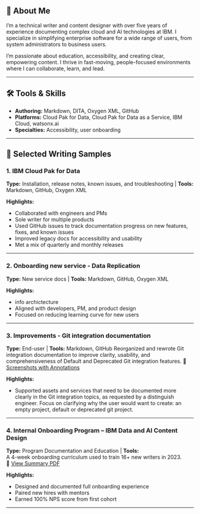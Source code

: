 ## 👋 About Me  
I’m a technical writer and content designer with over five years of experience documenting complex cloud and AI technologies at IBM. I specialize in simplifying enterprise software for a wide range of users, from system administrators to business users.

I’m passionate about education, accessibility, and creating clear, empowering content. I thrive in fast-moving, people-focused environments where I can collaborate, learn, and lead.

---

## 🛠 Tools & Skills  
- **Authoring:** Markdown, DITA, Oxygen XML, GitHub
- **Platforms:** Cloud Pak for Data, Cloud Pak for Data as a Service, IBM Cloud, watsonx.ai  
- **Specialties:** Accessibility, user onboarding

---

## 📄 Selected Writing Samples

### 1. IBM Cloud Pak for Data 
**Type:** Installation, release notes, known issues, and troubleshooting | **Tools:** Markdown, GitHub, Oxygen XML  

**Highlights:**  
- Collaborated with engineers and PMs
- Sole writer for multiple products
- Used GitHub issues to track documentation progress on new features, fixes, and known issues
- Improved legacy docs for accessibility and usability
- Met a mix of quarterly and monthly releases

---

### 2. Onboarding new service - Data Replication
**Type:** New service docs | **Tools:** Markdown, GitHub, Oxygen XML

**Highlights:**  
- info archictecture
- Aligned with developers, PM, and product design
- Focused on reducing learning curve for new users

---

### 3. Improvements - Git integration documentation  
**Type:** End-user | **Tools:** Markdown, GitHub
Reorganized and rewrote Git integration documentation to improve clarity, usability, and  comprehensiveness of Default and Deprecated Git integration features. 
📎 [Screenshots with Annotations](#)

**Highlights:**  
- Supported assets and services that need to be documented more clearly in the Git integration topics, as requested by a distinguish engineer. Focus on clarifying why the user would want to create: an empty project,  default or deprecated git project. 

---

### 4. Internal Onboarding Program – IBM Data and AI Content Design  
**Type:** Program Documentation and Education | **Tools:**  
A 4-week onboarding curriculum used to train 16+ new writers in 2023.  
📎 [View Summary PDF](#)

**Highlights:**  
- Designed and documented full onboarding experience  
- Paired new hires with mentors  
- Earned 100% NPS score from first cohort

---

